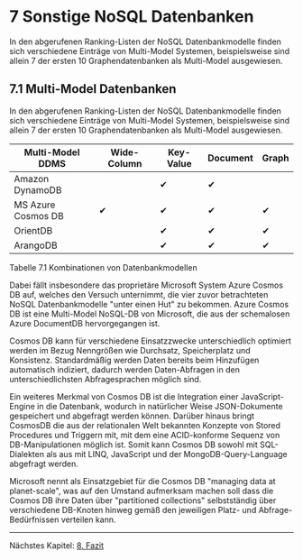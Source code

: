 # 7 Sonstige NoSQL Datenbanken

In den abgerufenen Ranking-Listen der NoSQL Datenbankmodelle finden sich verschiedene Einträge von Multi-Model Systemen, beispielsweise sind allein 7 der ersten 10 Graphendatenbanken als Multi-Model ausgewiesen.


## 7.1 Multi-Model Datenbanken
In den abgerufenen Ranking-Listen der NoSQL Datenbankmodelle finden sich verschiedene Einträge von Multi-Model Systemen, beispielsweise sind allein 7 der ersten 10 Graphendatenbanken als Multi-Model ausgewiesen.


|   Multi-Model DDMS   |   Wide-Column   |   Key-Value   |   Document   |   Graph   |   
|   -----   |    ------   | ------   | ------   | ------   |   
|   Amazon DynamoDB    |      |   ✔  |  ✔   |  
|   MS Azure Cosmos DB   |   ✔   |   ✔  |  ✔   |  ✔  |   
|   OrientDB   |      |   ✔  |  ✔   |  ✔  |  
|    ArangoDB  |     |   ✔  |  ✔   |  ✔  | 
Tabelle 7.1 Kombinationen von Datenbankmodellen

Dabei fällt insbesondere das proprietäre Microsoft System Azure Cosmos DB auf, welches den Versuch unternimmt, die vier zuvor betrachteten NoSQL Datenbankmodelle "unter einen Hut" zu bekommen. Azure Cosmos DB ist eine Multi-Model NoSQL-DB von Microsoft, die aus der schemalosen Azure DocumentDB hervorgegangen ist. 

Cosmos DB kann für verschiedene Einsatzzwecke unterschiedlich optimiert werden im Bezug Nenngrößen wie Durchsatz, Speicherplatz und Konsistenz. Standardmäßig werden Daten bereits beim Hinzufügen automatisch indiziert, dadurch werden Daten-Abfragen in den unterschiedlichsten Abfragesprachen möglich sind.

Ein weiteres Merkmal von Cosmos DB ist die Integration einer JavaScript-Engine in die Datenbank, wodurch in natürlicher Weise JSON-Dokumente gespeichert und abgefragt werden können. Darüber hinaus bringt CosmosDB die aus der relationalen Welt bekannten Konzepte von Stored Procedures und Triggern mit, mit dem eine ACID-konforme Sequenz von DB-Manipulationen möglich ist. Somit kann Cosmos DB sowohl mit SQL-Dialekten als aus mit LINQ, JavaScript und der MongoDB-Query-Language abgefragt werden.

Microsoft nennt als Einsatzgebiet für die Cosmos DB "managing data at planet-scale", was auf den Umstand aufmerksam machen soll dass die Cosmos DB ihre Daten über "partitioned collections" selbstständig über verschiedene DB-Knoten hinweg gemäß den jeweiligen Platz- und Abfrage-Bedürfnissen verteilen kann.


***

Nächstes Kapitel: [8. Fazit][kap8]  

[kap8]:             ./8_fazit.md "Fazit"
